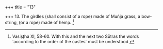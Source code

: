 +++
title = "13"

+++
13. The girdles (shall consist of a rope) made of Muñja grass, a bow-string, (or a rope) made of hemp. [^10] 


[^10]:  Vasiṣṭha XI, 58-60. With this and the next two Sūtras the words 'according to the order of the castes' must be understood.
